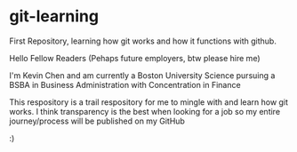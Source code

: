 # git-learning
First Repository, learning how git works and how it functions with github.

Hello Fellow Readers (Pehaps future employers, btw please hire me)

I'm Kevin Chen and am currently a Boston University Science pursuing a BSBA in Business Administration with Concentration in Finance

This respository is a trail respository for me to mingle with and learn how git works. I think transparency is the best when looking for a job so my entire journey/process will be published on my GitHub

:)
